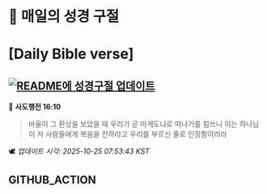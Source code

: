 # 🙏 매일의 성경 구절
# [Daily Bible verse]
## [![README에 성경구절 업데이트](https://github.com/DONGSUKA/first_test/actions/workflows/update-readme-bible.yml/badge.svg)](https://github.com/DONGSUKA/first_test/actions/workflows/update-readme-bible.yml)
<!-- START_BIBLE_VERSE -->
📖 **사도행전 16:10**
> 바울이 그 환상을 보았을 때 우리가 곧 마게도냐로 떠나기를 힘쓰니 이는 하나님이 저 사람들에게 복음을 전하라고 우리를 부르신 줄로 인정함이러라

🕊️ _업데이트 시각: 2025-10-25 07:53:43 KST_
  <!-- END_BIBLE_VERSE -->
## GITHUB_ACTION

